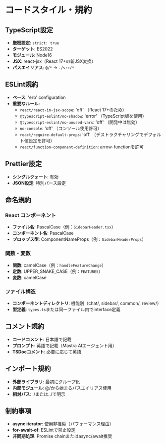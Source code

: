 # コードスタイル・規約

## TypeScript設定
- **厳密設定**: `strict: true`
- **ターゲット**: ES2022
- **モジュール**: Node16
- **JSX**: react-jsx（React 17+の新JSX変換）
- **パスエイリアス**: `@/*` -> `./src/*`

## ESLint規約
- **ベース**: 'erb' configuration
- **重要なルール**:
  - `react/react-in-jsx-scope`: 'off' （React 17+のため）
  - `@typescript-eslint/no-shadow`: 'error' （TypeScript版を使用）
  - `@typescript-eslint/no-unused-vars`: 'off' （開発中は無効）
  - `no-console`: 'off' （コンソール使用許可）
  - `react/require-default-props`: 'off' （デストラクチャリングでデフォルト値設定を許可）
  - `react/function-component-definition`: arrow-functionを許可

## Prettier設定
- **シングルクォート**: 有効
- **JSON設定**: 特別パース設定

## 命名規約
### React コンポーネント
- **ファイル名**: PascalCase（例：`SidebarHeader.tsx`）
- **コンポーネント名**: PascalCase
- **プロップス型**: ComponentNameProps（例：`SidebarHeaderProps`）

### 関数・変数
- **関数**: camelCase（例：`handleFeatureChange`）
- **定数**: UPPER_SNAKE_CASE（例：`FEATURES`）
- **変数**: camelCase

### ファイル構造
- **コンポーネントディレクトリ**: 機能別（chat/, sidebar/, common/, review/）
- **型定義**: `types.ts`または同一ファイル内でinterface定義

## コメント規約
- **コードコメント**: 日本語で記載
- **プロンプト**: 英語で記載（Mastra AIエージェント用）
- **TSDocコメント**: 必要に応じて英語

## インポート規約
- **外部ライブラリ**: 最初にグループ化
- **内部モジュール**: @/から始まるパスエイリアス使用
- **相対パス**: ./または../で明示

## 制約事項
- **async iterator**: 使用非推奨（パフォーマンス理由）
- **for-await-of**: ESLintで禁止設定
- **非同期処理**: Promise chainまたはasync/await推奨